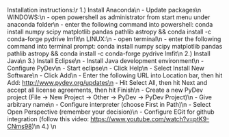 Installation instructions:\r
1.) Install Anaconda\n
    - Update packages\n
      WINDOWS:\n
        - open powershell as administrator from start menu under anaconda folder\n
        - enter the following command into powershell: conda install numpy scipy matplotlib pandas pathlib astropy && conda install -c conda-forge pydrive lmfit\n
      LINUX:\n
        - open terminal\n
        - enter the following command into terminal prompt: conda install numpy scipy matplotlib pandas pathlib astropy && conda install -c conda-forge pydrive lmfit\n
2.) Install Java\n
3.) Install Eclipse\n
    - Install Java development environment\n
    - Configure PyDev\n
        - Start eclipse\n
        - Click Help\n
        - Select Install New Software\n
        - Click Add\n
        - Enter the following URL into Location bar, then hit Add: http://www.pydev.org/updates\n
        - Hit Select All, then hit Next and accept all license agreements, then hit Finish\n
    - Create a new PyDev project (File -> New Project -> Other -> PyDev -> PyDev Project)\n
        - Give arbitrary name\n
        - Configure interpreter (choose First in Path)\n
        - Select Open Perspective (remember your decision)\n
    - Configure EGit for github integration (follow this video: https://www.youtube.com/watch?v=ptK9-CNms98)\n
4.) \n
